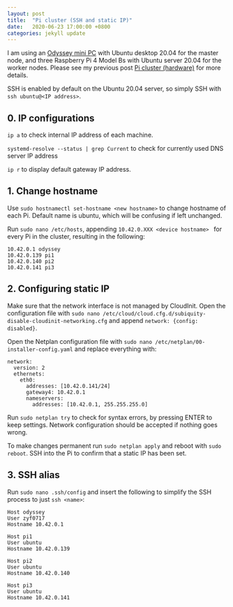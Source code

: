 ```yaml
---
layout: post
title:  "Pi cluster (SSH and static IP)"
date:   2020-06-23 17:00:00 +0800
categories: jekyll update
---
```


I am using an [Odyssey mini PC](https://www.seeedstudio.com/ODYSSEY-X86J4105864-p-4447.html) with Ubuntu desktop 20.04  for the master node, and three Raspberry Pi 4 Model Bs with Ubuntu server 20.04 for the worker nodes. Please see my previous post [Pi cluster (hardware)](https://zyf0717.github.io/jekyll/update/2020/06/23/pi-clustering-hardware.html) for more details.

SSH is enabled by default on the Ubuntu 20.04 server, so simply SSH with `ssh ubuntu@<IP address>`.

## 0. IP configurations

`ip a` to check internal IP address of each machine.

`systemd-resolve --status | grep Current` to check for currently used DNS server IP address

`ip r` to display default gateway IP address.

## 1. Change hostname

Use `sudo hostnamectl set-hostname <new hostname>` to change hostname of each Pi. Default name is ubuntu, which will be confusing if left unchanged.

Run `sudo nano /etc/hosts`, appending `10.42.0.XXX <device hostname> ` for every Pi in the cluster, resulting in the following:

```
10.42.0.1 odyssey
10.42.0.139 pi1
10.42.0.140 pi2
10.42.0.141 pi3
```

## 2. Configuring static IP

Make sure that the network interface is not managed by CloudInit. Open the configuration file with `sudo nano /etc/cloud/cloud.cfg.d/subiquity-disable-cloudinit-networking.cfg` and append `network: {config: disabled}`.

Open the Netplan configuration file with `sudo nano /etc/netplan/00-installer-config.yaml` and replace everything with: 

```
network:
  version: 2
  ethernets:
    eth0:
      addresses: [10.42.0.141/24]
      gateway4: 10.42.0.1
      nameservers:
        addresses: [10.42.0.1, 255.255.255.0]
```

Run `sudo netplan try` to check for syntax errors, by pressing ENTER to keep settings. Network configuration should be accepted if nothing goes wrong.

To make changes permanent run `sudo netplan apply` and reboot with `sudo reboot`. SSH into the Pi to confirm that a static IP has been set.

## 3. SSH alias

Run `sudo nano .ssh/config` and insert the following to simplify the SSH process to just `ssh <name>`:

```
Host odyssey
User zyf0717
Hostname 10.42.0.1

Host pi1
User ubuntu
Hostname 10.42.0.139

Host pi2
User ubuntu
Hostname 10.42.0.140

Host pi3
User ubuntu
Hostname 10.42.0.141
```
